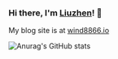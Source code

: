 ### Hi there, I'm [Liuzhen](https://wind8866.github.io/blog/aboutme.html)! 👋
My blog site is at [wind8866.io](https://wind8866.github.io/)

![Anurag's GitHub stats](https://github-readme-stats.vercel.app/api?username=wind8866&count_private=true&hide_title=true&show_icons=true&hide=stars,prs,contribs)

<!--[![Top Langs](https://github-readme-stats.vercel.app/api/top-langs/?username=wind8866&hide=html&layout=compact)](https://github.com/anuraghazra/github-readme-stats)-->
